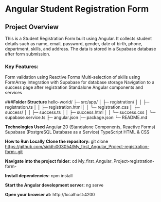 **<h1> Angular Student Registration Form</h1>**

**<h2> Project Overview</h2>**

This is a Student Registration Form built using Angular. It collects student details such as name, email, password, gender, date of birth, phone, department, skills, and address. The data is stored in a Supabase database after form submission.

**<h3>Key Features:</h3>**
Form validation using Reactive Forms
Multi-selection of skills using FormArray
Integration with Supabase for database storage
Navigation to a success page after registration
Standalone Angular components and services

###**Folder Structure**
hello-world/
├─ src/app/
│  ├─ registration/
│  │  ├─ registration.ts
│  │  ├─ registration.html
│  │  └─ registration.css
│  ├─ success/
│  │  ├─ success.ts
│  │  ├─ success.html
│  │  └─ success.css
│  └─ supabase.service.ts
├─ angular.json
├─ package.json
└─ README.md

**Technologies Used**
Angular 20 (Standalone Components, Reactive Forms)
Supabase (PostgreSQL Database as a Service)
TypeScript
HTML & CSS

**How to Run Locally**
**Clone the repository:**
git clone https://github.com/siddhi003054/My_first_Angular_Project-registration-form-.git

**Navigate into the project folder:**
cd My_first_Angular_Project-registration-form-

**Install dependencies:**
npm install

**Start the Angular development server:**
ng serve

**Open your browser at:**
http://localhost:4200
